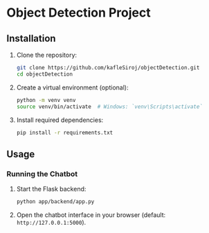 # Object Detection Project


## Installation

1. Clone the repository:

   ```bash
   git clone https://github.com/kafleSiroj/objectDetection.git
   cd objectDetection
   ```

2. Create a virtual environment (optional):

   ```bash
   python -m venv venv
   source venv/bin/activate  # Windows: `venv\Scripts\activate`
   ```

3. Install required dependencies:

   ```bash
   pip install -r requirements.txt
   ```

## Usage

### Running the Chatbot

1. Start the Flask backend:

   ```bash
   python app/backend/app.py
   ```

2. Open the chatbot interface in your browser (default: `http://127.0.0.1:5000`).

